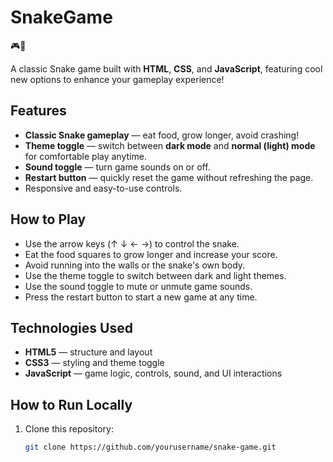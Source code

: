 # SnakeGame
🎮🐍

A classic Snake game built with **HTML**, **CSS**, and **JavaScript**, featuring cool new options to enhance your gameplay experience!

## Features

- **Classic Snake gameplay** — eat food, grow longer, avoid crashing!
- **Theme toggle** — switch between **dark mode** and **normal (light) mode** for comfortable play anytime.
- **Sound toggle** — turn game sounds on or off.
- **Restart button** — quickly reset the game without refreshing the page.
- Responsive and easy-to-use controls.

## How to Play

- Use the arrow keys (↑ ↓ ← →) to control the snake.
- Eat the food squares to grow longer and increase your score.
- Avoid running into the walls or the snake's own body.
- Use the theme toggle to switch between dark and light themes.
- Use the sound toggle to mute or unmute game sounds.
- Press the restart button to start a new game at any time.

## Technologies Used

- **HTML5** — structure and layout
- **CSS3** — styling and theme toggle
- **JavaScript** — game logic, controls, sound, and UI interactions

## How to Run Locally

1. Clone this repository:

   ```bash
   git clone https://github.com/yourusername/snake-game.git
